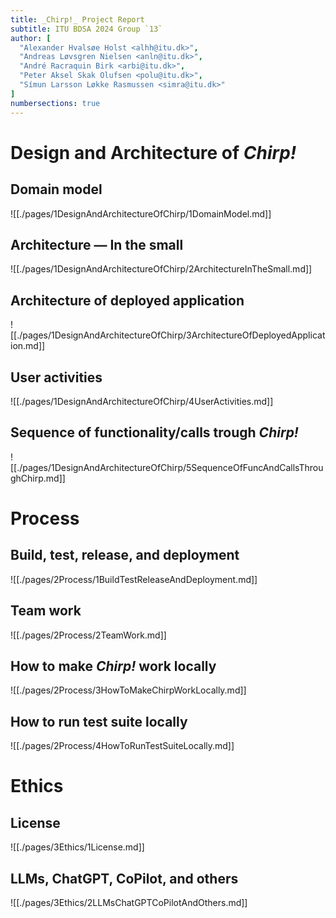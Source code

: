 ```yaml
---
title: _Chirp!_ Project Report
subtitle: ITU BDSA 2024 Group `13`
author: [
  "Alexander Hvalsøe Holst <alhh@itu.dk>",
  "Andreas Løvsgren Nielsen <anln@itu.dk>",
  "André Racraquin Birk <arbi@itu.dk>",
  "Peter Aksel Skak Olufsen <polu@itu.dk>",
  "Símun Larsson Løkke Rasmussen <simra@itu.dk>"
]
numbersections: true
---
```


# Design and Architecture of *Chirp!*

## Domain model
![[./pages/1DesignAndArchitectureOfChirp/1DomainModel.md]]

## Architecture — In the small
![[./pages/1DesignAndArchitectureOfChirp/2ArchitectureInTheSmall.md]]

## Architecture of deployed application
![[./pages/1DesignAndArchitectureOfChirp/3ArchitectureOfDeployedApplication.md]]

## User activities
![[./pages/1DesignAndArchitectureOfChirp/4UserActivities.md]]

## Sequence of functionality/calls trough *Chirp!*
![[./pages/1DesignAndArchitectureOfChirp/5SequenceOfFuncAndCallsThroughChirp.md]]

# Process

## Build, test, release, and deployment
![[./pages/2Process/1BuildTestReleaseAndDeployment.md]]

## Team work
![[./pages/2Process/2TeamWork.md]]

## How to make *Chirp!* work locally
![[./pages/2Process/3HowToMakeChirpWorkLocally.md]]

## How to run test suite locally
![[./pages/2Process/4HowToRunTestSuiteLocally.md]]

# Ethics

## License
![[./pages/3Ethics/1License.md]]

## LLMs, ChatGPT, CoPilot, and others
![[./pages/3Ethics/2LLMsChatGPTCoPilotAndOthers.md]]
